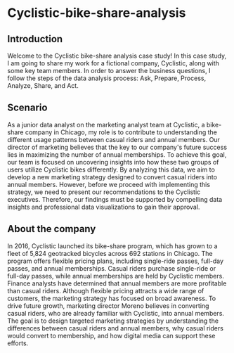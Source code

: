 # Cyclistic-bike-share-analysis

## Introduction
Welcome to the Cyclistic bike-share analysis case study! In this case study, I am going to share my work for a
fictional company, Cyclistic, along with some key team members. In order to answer the business questions, I follow the steps of the data analysis process: Ask, Prepare, Process,
Analyze, Share, and Act.

## Scenario
As a junior data analyst on the marketing analyst team at Cyclistic, a bike-share company in Chicago, my role is to contribute to understanding the different usage patterns between casual riders and annual members. Our director of marketing believes that the key to our company's future success lies in maximizing the number of annual memberships. To achieve this goal, our team is focused on uncovering insights into how these two groups of users utilize Cyclistic bikes differently. By analyzing this data, we aim to develop a new marketing strategy designed to convert casual riders into annual members. However, before we proceed with implementing this strategy, we need to present our recommendations to the Cyclistic executives. Therefore, our findings must be supported by compelling data insights and professional data visualizations to gain their approval.
## About the company
In 2016, Cyclistic launched its bike-share program, which has grown to a fleet of 5,824 geotracked bicycles across 692 stations in Chicago. The program offers flexible pricing plans, including single-ride passes, full-day passes, and annual memberships. Casual riders purchase single-ride or full-day passes, while annual memberships are held by Cyclistic members. Finance analysts have determined that annual members are more profitable than casual riders. Although flexible pricing attracts a wide range of customers, the marketing strategy has focused on broad awareness. To drive future growth, marketing director Moreno believes in converting casual riders, who are already familiar with Cyclistic, into annual members. The goal is to design targeted marketing strategies by understanding the differences between casual riders and annual members, why casual riders would convert to membership, and how digital media can support these efforts.
